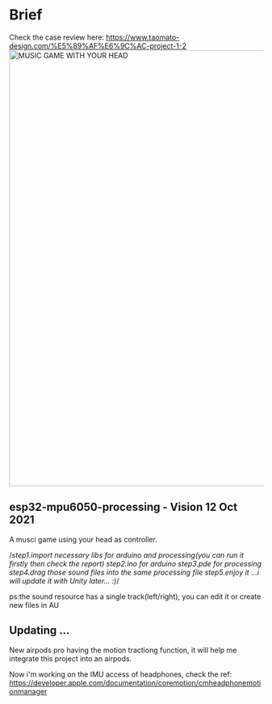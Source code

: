 # Brief
Check the case review here: https://www.taomato-design.com/%E5%89%AF%E6%9C%AC-project-1-2 
<img width="863" alt="MUSIC GAME WITH YOUR HEAD" src="https://github.com/taomatoto/esp32-mpu6050-processing/assets/93265898/ca32abd2-1d84-4df9-9de0-3f2d15c3cd53">

## esp32-mpu6050-processing - Vision 12 Oct 2021
A musci game using your head as controller.

/*step1.import necessary libs for arduino and processing(you can run it firstly then check the report)
step2.ino for arduino
step3.pde for processing
step4.drag those sound files into the same processing file
step5.enjoy it
...i will update it with Unity later...
:)*/

ps:the sound resource has a single track(left/right), you can edit it or create new files in AU

## Updating ...
New airpods pro having the motion tractiong function, it will help me integrate this project into an airpods. 

Now i'm working on the IMU access of headphones, check the ref: https://developer.apple.com/documentation/coremotion/cmheadphonemotionmanager 
